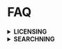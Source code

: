 


# FAQ
<details>
  <summary>
   <strong>LICENSING</strong>
 </summary>
 ### How do I...
 its ver simp;e
</details


<hr>


<details>
  <summary>
   <strong>SEARCHNING</strong>
 </summary>
 ### How do I...
 its ver simp;e
</details
 
